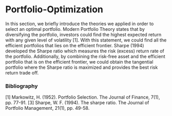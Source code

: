 # Portfolio-Optimization

In this section, we briefly introduce the theories we applied in order to select an optimal portfolio. Modern Portfolio Theory states that by diversifying the portfolio, investors could find the highest expected return with any given level of volatility [1]. With this statement, we could find all the efficient portfolios that lies on the efficient frontier. Sharpe (1994) developed the Sharpe ratio which measures the risk (excess) return rate of the portfolio. Additionally, by combining the risk-free asset and the efficient portfolio that is on the efficient frontier, we could obtain the tangential portfolio where the Sharpe ratio is maximized and provides the best risk return trade off.

### Bibliography
[1] Markowitz, H. (1952). Portfolio Selection. The Journal of Finance, 7(1), pp. 77-91.
[3] Sharpe, W. F. (1994). The sharpe ratio. The Journal of Portfolio Management, 21(1), pp. 49-58.
